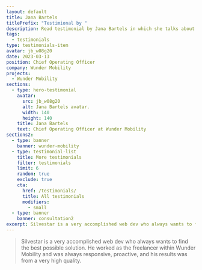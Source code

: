 ```yaml
---
layout: default
title: Jana Bartels
titlePrefix: "Testimional by "
description: Read testimonial by Jana Bartels in which she talks about her positive experience in working with Silvestar Bistrović.
tags:
  - testimonials
type: testimonials-item
avatar: jb_w08g20
date: 2023-03-13
position: Chief Operating Officer
company: Wunder Mobility
projects:
  - Wunder Mobility
sections:
  - type: hero-testimonial
    avatar:
      src: jb_w08g20
      alt: Jana Bartels avatar.
      width: 140
      height: 140
    title: Jana Bartels
    text: Chief Operating Officer at Wunder Mobility
sections2:
  - type: banner
    banner: wunder-mobility
  - type: testimonial-list
    title: More testimonials
    filter: testimonials
    limit: 6
    random: true
    exclude: true
    cta:
      href: /testimonials/
      title: All testimonials
      modifiers:
        - small
  - type: banner
    banner: consultation2
excerpt: Silvestar is a very accomplished web dev who always wants to find the best possible...
---
```


> Silvestar is a very accomplished web dev who always wants to find the best possible solution. He worked as the freelancer within Wunder Mobility and was always responsive, proactive, and his results was from a very high quality.

